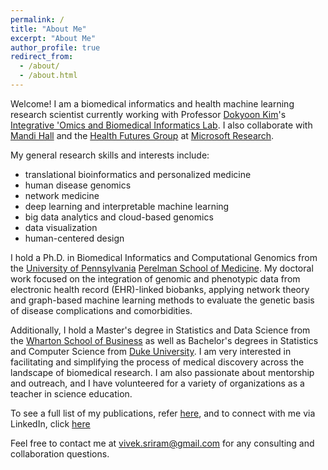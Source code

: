 ```yaml
---
permalink: /
title: "About Me"
excerpt: "About Me"
author_profile: true
redirect_from: 
  - /about/
  - /about.html
---
```


Welcome! I am a biomedical informatics and health machine learning research scientist currently working with Professor [Dokyoon Kim](https://www.med.upenn.edu/apps/faculty/index.php/g275/p9240045)'s [Integrative 'Omics and Biomedical Informatics Lab](https://www.biomedinfolab.com). I also collaborate with [Mandi Hall](https://www.microsoft.com/en-us/research/people/amhal/) and the [Health Futures Group](https://www.microsoft.com/en-us/research/lab/microsoft-health-futures/) at [Microsoft Research](https://www.microsoft.com/en-us/research/).


My general research skills and interests include:
* translational bioinformatics and personalized medicine
* human disease genomics
* network medicine
* deep learning and interpretable machine learning
* big data analytics and cloud-based genomics
* data visualization
* human-centered design

I hold a Ph.D. in Biomedical Informatics and Computational Genomics from the [University of Pennsylvania](https://www.upenn.edu) [Perelman School of Medicine](https://www.med.upenn.edu). My doctoral work focused on the integration of genomic and phenotypic data from electronic health record (EHR)-linked biobanks, applying network theory and graph-based machine learning methods to evaluate the genetic basis of disease complications and comorbidities. 

Additionally, I hold a Master's degree in Statistics and Data Science from the [Wharton School of Business](https://www.wharton.upenn.edu) as well as Bachelor's degrees in Statistics and Computer Science from [Duke University](https://duke.edu). I am very interested in facilitating and simplifying the process of medical discovery across the landscape of biomedical research. I am also passionate about mentorship and outreach, and I have volunteered for a variety of organizations as a teacher in science education.

To see a full list of my publications, refer [here](https://scholar.google.com/citations?user=ZN4ZFuUAAAAJ&hl=en), and to connect with me via LinkedIn, click [here](https://www.linkedin.com/in/vivek-sriram/) 

Feel free to contact me at [vivek.sriram@gmail.com](mailto:vivek.sriram@gmail.com) for any consulting and collaboration questions.
